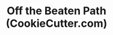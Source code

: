 ---
title: "Off the Beaten Path (CookieCutter.com)"
url: /pleasant-valley/off-the-beaten-path-cookiecutter-com/
shop: Allgemein
---